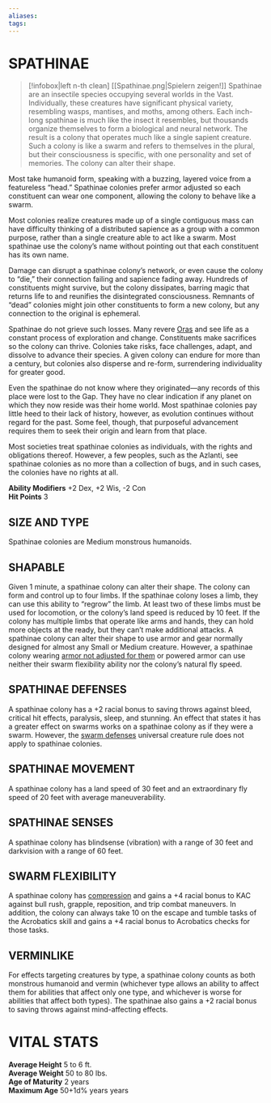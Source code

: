 ```yaml
---
aliases: 
tags: 
---
```

# SPATHINAE
> [!infobox|left n-th clean]
>  [[Spathinae.png|Spielern zeigen!]]
> Spathinae are an insectile species occupying several worlds in the Vast. Individually, these creatures have significant physical variety, resembling wasps, mantises, and moths, among others. Each inch-long spathinae is much like the insect it resembles, but thousands organize themselves to form a biological and neural network. The result is a colony that operates much like a single sapient creature. Such a colony is like a swarm and refers to themselves in the plural, but their consciousness is specific, with one personality and set of memories. The colony can alter their shape.  
  
Most take humanoid form, speaking with a buzzing, layered voice from a featureless “head.” Spathinae colonies prefer armor adjusted so each constituent can wear one component, allowing the colony to behave like a swarm.  
  
Most colonies realize creatures made up of a single contiguous mass can have difficulty thinking of a distributed sapience as a group with a common purpose, rather than a single creature able to act like a swarm. Most spathinae use the colony’s name without pointing out that each constituent has its own name.  
  
Damage can disrupt a spathinae colony’s network, or even cause the colony to “die,” their connection failing and sapience fading away. Hundreds of constituents might survive, but the colony dissipates, barring magic that returns life to and reunifies the disintegrated consciousness. Remnants of “dead” colonies might join other constituents to form a new colony, but any connection to the original is ephemeral.  
  
Spathinae do not grieve such losses. Many revere [Oras](https://aonsrd.com/Deities.aspx?ItemName=Oras) and see life as a constant process of exploration and change. Constituents make sacrifices so the colony can thrive. Colonies take risks, face challenges, adapt, and dissolve to advance their species. A given colony can endure for more than a century, but colonies also disperse and re-form, surrendering individuality for greater good.  
  
Even the spathinae do not know where they originated—any records of this place were lost to the Gap. They have no clear indication if any planet on which they now reside was their home world. Most spathinae colonies pay little heed to their lack of history, however, as evolution continues without regard for the past. Some feel, though, that purposeful advancement requires them to seek their origin and learn from that place.  
  
Most societies treat spathinae colonies as individuals, with the rights and obligations thereof. However, a few peoples, such as the Azlanti, see spathinae colonies as no more than a collection of bugs, and in such cases, the colonies have no rights at all.  
  
**Ability Modifiers** +2 Dex, +2 Wis, -2 Con  
**Hit Points** 3

## SIZE AND TYPE

Spathinae colonies are Medium monstrous humanoids.  

## SHAPABLE

Given 1 minute, a spathinae colony can alter their shape. The colony can form and control up to four limbs. If the spathinae colony loses a limb, they can use this ability to “regrow” the limb. At least two of these limbs must be used for locomotion, or the colony’s land speed is reduced by 10 feet. If the colony has multiple limbs that operate like arms and hands, they can hold more objects at the ready, but they can’t make additional attacks. A spathinae colony can alter their shape to use armor and gear normally designed for almost any Small or Medium creature. However, a spathinae colony wearing [armor not adjusted for them](https://aonsrd.com/Rules.aspx?ID=Armor&Category=Equipment) or powered armor can use neither their swarm flexibility ability nor the colony’s natural fly speed.  

## SPATHINAE DEFENSES

A spathinae colony has a +2 racial bonus to saving throws against bleed, critical hit effects, paralysis, sleep, and stunning. An effect that states it has a greater effect on swarms works on a spathinae colony as if they were a swarm. However, the [swarm defenses](https://aonsrd.com/UniversalMonsterRules.aspx?ItemName=Swarm%20Defenses) universal creature rule does not apply to spathinae colonies.  

## SPATHINAE MOVEMENT

A spathinae colony has a land speed of 30 feet and an extraordinary fly speed of 20 feet with average maneuverability.  

## SPATHINAE SENSES

A spathinae colony has blindsense (vibration) with a range of 30 feet and darkvision with a range of 60 feet.  

## SWARM FLEXIBILITY

A spathinae colony has [compression](https://aonsrd.com/UniversalMonsterRules.aspx?ItemName=Compression) and gains a +4 racial bonus to KAC against bull rush, grapple, reposition, and trip combat maneuvers. In addition, the colony can always take 10 on the escape and tumble tasks of the Acrobatics skill and gains a +4 racial bonus to Acrobatics checks for those tasks.  

## VERMINLIKE

For effects targeting creatures by type, a spathinae colony counts as both monstrous humanoid and vermin (whichever type allows an ability to affect them for abilities that affect only one type, and whichever is worse for abilities that affect both types). The spathinae also gains a +2 racial bonus to saving throws against mind-affecting effects.

# VITAL STATS

**Average Height** 5 to 6 ft.   
**Average Weight** 50 to 80 lbs.   
**Age of Maturity** 2 years  
**Maximum Age** 50+1d% years years
